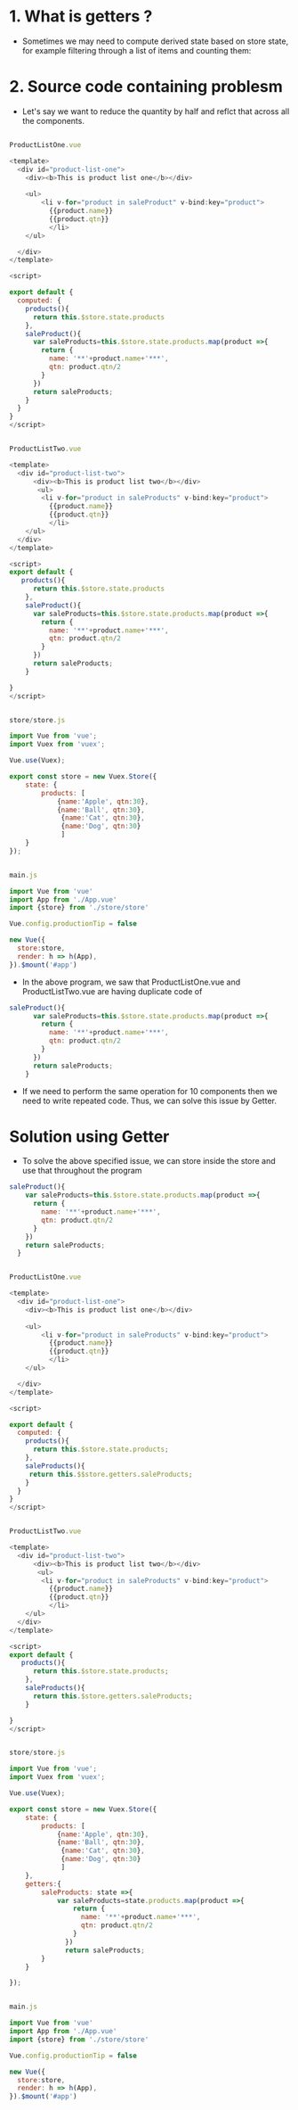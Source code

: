 # 1. What is getters ? #
- Sometimes we may need to compute derived state based on store state, for example filtering through a list of items and counting them:

# 2. Source code containing problesm #
- Let's say we want to reduce the quantity by half and reflct that across all the components.
```js

ProductListOne.vue

<template>
  <div id="product-list-one">
    <div><b>This is product list one</b></div>
    
    <ul>
        <li v-for="product in saleProduct" v-bind:key="product"> 
          {{product.name}}
          {{product.qtn}}
          </li>
    </ul>

  </div>
</template>

<script>

export default {
  computed: {
    products(){
      return this.$store.state.products
    },
    saleProduct(){
      var saleProducts=this.$store.state.products.map(product =>{
        return {
          name: '**'+product.name+'***',
          qtn: product.qtn/2
        }
      })
      return saleProducts;
    }
  }
}
</script>
```

```js

ProductListTwo.vue

<template>
  <div id="product-list-two">
      <div><b>This is product list two</b></div>
       <ul>
        <li v-for="product in saleProducts" v-bind:key="product"> 
          {{product.name}}
          {{product.qtn}}
          </li>
    </ul>
  </div>
</template>

<script>
export default {
   products(){
      return this.$store.state.products
    },
    saleProduct(){
      var saleProducts=this.$store.state.products.map(product =>{
        return {
          name: '**'+product.name+'***',
          qtn: product.qtn/2
        }
      })
      return saleProducts;
    }

}
</script>
```

```js

store/store.js

import Vue from 'vue';
import Vuex from 'vuex';

Vue.use(Vuex);

export const store = new Vuex.Store({
    state: {
        products: [
            {name:'Apple', qtn:30},
            {name:'Ball', qtn:30},
             {name:'Cat', qtn:30},
             {name:'Dog', qtn:30}
             ]
    }
});
```

```js

main.js

import Vue from 'vue'
import App from './App.vue'
import {store} from './store/store'

Vue.config.productionTip = false

new Vue({
  store:store,
  render: h => h(App),
}).$mount('#app')
```

- In the above program, we saw that ProductListOne.vue and ProductListTwo.vue are having duplicate code of
```js
saleProduct(){
      var saleProducts=this.$store.state.products.map(product =>{
        return {
          name: '**'+product.name+'***',
          qtn: product.qtn/2
        }
      })
      return saleProducts;
    }
  ```

  - If we need to perform the same operation for 10 components then we need to write repeated code. Thus, we can solve this issue by Getter.

  # Solution using Getter #
  - To solve the above specified issue, we can store inside the store and use that throughout the program
  ```js
saleProduct(){
      var saleProducts=this.$store.state.products.map(product =>{
        return {
          name: '**'+product.name+'***',
          qtn: product.qtn/2
        }
      })
      return saleProducts;
    }
  ```

```js

ProductListOne.vue 

<template>
  <div id="product-list-one">
    <div><b>This is product list one</b></div>
    
    <ul>
        <li v-for="product in saleProducts" v-bind:key="product"> 
          {{product.name}}
          {{product.qtn}}
          </li>
    </ul>

  </div>
</template>

<script>

export default {
  computed: {
    products(){
      return this.$store.state.products;
    },
    saleProducts(){
     return this.$$store.getters.saleProducts;
    }
  }
}
</script>
```

```js

ProductListTwo.vue

<template>
  <div id="product-list-two">
      <div><b>This is product list two</b></div>
       <ul>
        <li v-for="product in saleProducts" v-bind:key="product"> 
          {{product.name}}
          {{product.qtn}}
          </li>
    </ul>
  </div>
</template>

<script>
export default {
   products(){
      return this.$store.state.products;
    },
    saleProducts(){
      return this.$store.getters.saleProducts;
    }

}
</script>
```

```js

store/store.js

import Vue from 'vue';
import Vuex from 'vuex';

Vue.use(Vuex);

export const store = new Vuex.Store({
    state: {
        products: [
            {name:'Apple', qtn:30},
            {name:'Ball', qtn:30},
             {name:'Cat', qtn:30},
             {name:'Dog', qtn:30}
             ]
    },
    getters:{
        saleProducts: state =>{
            var saleProducts=state.products.map(product =>{
                return {
                  name: '**'+product.name+'***',
                  qtn: product.qtn/2
                }
              })
              return saleProducts;
        }
    }

});
```

```js

main.js 

import Vue from 'vue'
import App from './App.vue'
import {store} from './store/store'

Vue.config.productionTip = false

new Vue({
  store:store,
  render: h => h(App),
}).$mount('#app')
```


